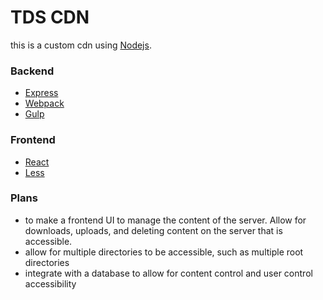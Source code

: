 # TDS CDN
this is a custom cdn using [Nodejs](https://nodejs.org/en/).

### Backend
- [Express](https://expressjs.com/)
- [Webpack](https://webpack.github.io/)
- [Gulp](http://gulpjs.com/)

### Frontend
- [React](https://facebook.github.io/react/)
- [Less](http://lesscss.org/)

### Plans
- to make a frontend UI to manage the content of the server. Allow for downloads, uploads, and deleting content on the server that is accessible.
- allow for multiple directories to be accessible, such as multiple root directories
- integrate with a database to allow for content control and user control accessibility
